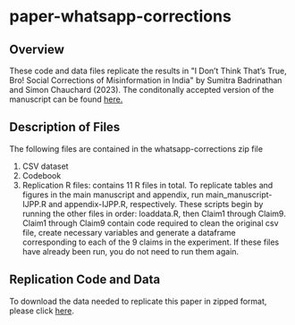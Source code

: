 # paper-whatsapp-corrections

## Overview
These code and data files replicate the results in "I Don’t Think That’s True, Bro! Social Corrections of Misinformation in India" by Sumitra Badrinathan and Simon Chauchard (2023). The conditonally accepted version of the manuscript can be found [here.](https://sumitrabadrinathan.github.io/Assets/paper-whatsapp.pdf)


## Description of Files

The following files are contained in the whatsapp-corrections zip file

1. CSV dataset
2. Codebook
3. Replication R files: contains 11 R files in total. To replicate tables and figures in the main manuscript and appendix, run main_manuscript-IJPP.R and appendix-IJPP.R, respectively. These scripts begin by running the other files in order: loaddata.R, then Claim1 through Claim9. Claim1 through Claim9 contain code required to clean the original csv file, create necessary variables and generate a dataframe corresponding to each of the 9 claims in the experiment. If these files have already been run, you do not need to run them again.

## Replication Code and Data

To download the data needed to replicate this paper in zipped format, please click [here](<https://github.com/SumitraBadrinathan/paper-whatsapp-corrections/blob/main/whatsapp-corrections.zip> "Optional title").
